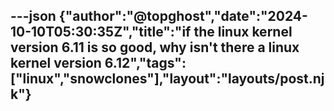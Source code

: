 ---json
{"author":"@topghost","date":"2024-10-10T05:30:35Z","title":"if the linux kernel version 6.11 is so good, why isn&#x27;t there a linux kernel version 6.12","tags":["linux","snowclones"],"layout":"layouts/post.njk"}
---


